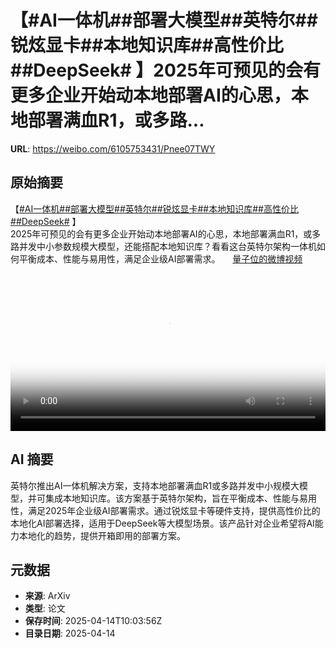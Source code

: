 # 【#AI一体机##部署大模型##英特尔##锐炫显卡##本地知识库##高性价比##DeepSeek# 】2025年可预见的会有更多企业开始动本地部署AI的心思，本地部署满血R1，或多路...

**URL**: https://weibo.com/6105753431/Pnee07TWY

## 原始摘要

【<a href="https://m.weibo.cn/search?containerid=231522type%3D1%26t%3D10%26q%3D%23AI%E4%B8%80%E4%BD%93%E6%9C%BA%23&amp;extparam=%23AI%E4%B8%80%E4%BD%93%E6%9C%BA%23" data-hide=""><span class="surl-text">#AI一体机#</span></a><a href="https://m.weibo.cn/search?containerid=231522type%3D1%26t%3D10%26q%3D%23%E9%83%A8%E7%BD%B2%E5%A4%A7%E6%A8%A1%E5%9E%8B%23&amp;extparam=%23%E9%83%A8%E7%BD%B2%E5%A4%A7%E6%A8%A1%E5%9E%8B%23" data-hide=""><span class="surl-text">#部署大模型#</span></a><a href="https://m.weibo.cn/search?containerid=231522type%3D1%26t%3D10%26q%3D%23%E8%8B%B1%E7%89%B9%E5%B0%94%23&amp;isnewpage=1" data-hide=""><span class="surl-text">#英特尔#</span></a><a href="https://m.weibo.cn/search?containerid=231522type%3D1%26t%3D10%26q%3D%23%E9%94%90%E7%82%AB%E6%98%BE%E5%8D%A1%23&amp;extparam=%23%E9%94%90%E7%82%AB%E6%98%BE%E5%8D%A1%23" data-hide=""><span class="surl-text">#锐炫显卡#</span></a><a href="https://m.weibo.cn/search?containerid=231522type%3D1%26t%3D10%26q%3D%23%E6%9C%AC%E5%9C%B0%E7%9F%A5%E8%AF%86%E5%BA%93%23&amp;extparam=%23%E6%9C%AC%E5%9C%B0%E7%9F%A5%E8%AF%86%E5%BA%93%23" data-hide=""><span class="surl-text">#本地知识库#</span></a><a href="https://m.weibo.cn/search?containerid=231522type%3D1%26t%3D10%26q%3D%23%E9%AB%98%E6%80%A7%E4%BB%B7%E6%AF%94%23&amp;isnewpage=1" data-hide=""><span class="surl-text">#高性价比#</span></a><a href="https://m.weibo.cn/search?containerid=231522type%3D1%26t%3D10%26q%3D%23DeepSeek%23&amp;extparam=%23DeepSeek%23" data-hide=""><span class="surl-text">#DeepSeek#</span></a>  】<br>2025年可预见的会有更多企业开始动本地部署AI的心思，本地部署满血R1，或多路并发中小参数规模大模型，还能搭配本地知识库？看看这台英特尔架构一体机如何平衡成本、性能与易用性，满足企业级AI部署需求。 <a href="https://video.weibo.com/show?fid=1034:5155360877510680" data-hide=""><span class="url-icon"><img style="width: 1rem;height: 1rem" src="https://h5.sinaimg.cn/upload/2015/09/25/3/timeline_card_small_video_default.png" referrerpolicy="no-referrer"></span><span class="surl-text">量子位的微博视频</span></a><br clear="both"><div style="clear: both"></div><video controls="controls" poster="https://tvax4.sinaimg.cn/orj480/006Fd7o3gy1i0ge6vd01qj31hc0u0kjl.jpg" style="width: 100%"><source src="https://f.video.weibocdn.com/o0/HBKXAGg2lx08nsYRZzGo01041202Bd390E010.mp4?label=mp4_720p&amp;template=1280x720.25.0&amp;ori=0&amp;ps=1CwnkDw1GXwCQx&amp;Expires=1744628555&amp;ssig=5hCp9Oj4KV&amp;KID=unistore,video"><source src="https://f.video.weibocdn.com/o0/42LKQcynlx08nsYQajzO01041201m0Kt0E010.mp4?label=mp4_hd&amp;template=852x480.25.0&amp;ori=0&amp;ps=1CwnkDw1GXwCQx&amp;Expires=1744628555&amp;ssig=%2F81Hjrw%2FbH&amp;KID=unistore,video"><source src="https://f.video.weibocdn.com/o0/8uEMMY1zlx08nsYPJF0Q01041200RnN00E010.mp4?label=mp4_ld&amp;template=640x360.25.0&amp;ori=0&amp;ps=1CwnkDw1GXwCQx&amp;Expires=1744628555&amp;ssig=vbsL3HTQaG&amp;KID=unistore,video"><p>视频无法显示，请前往<a href="https://video.weibo.com/show?fid=1034%3A5155360877510680" target="_blank" rel="noopener noreferrer">微博视频</a>观看。</p></video>

## AI 摘要

英特尔推出AI一体机解决方案，支持本地部署满血R1或多路并发中小规模大模型，并可集成本地知识库。该方案基于英特尔架构，旨在平衡成本、性能与易用性，满足2025年企业级AI部署需求。通过锐炫显卡等硬件支持，提供高性价比的本地化AI部署选择，适用于DeepSeek等大模型场景。该产品针对企业希望将AI能力本地化的趋势，提供开箱即用的部署方案。

## 元数据

- **来源**: ArXiv
- **类型**: 论文
- **保存时间**: 2025-04-14T10:03:56Z
- **目录日期**: 2025-04-14
